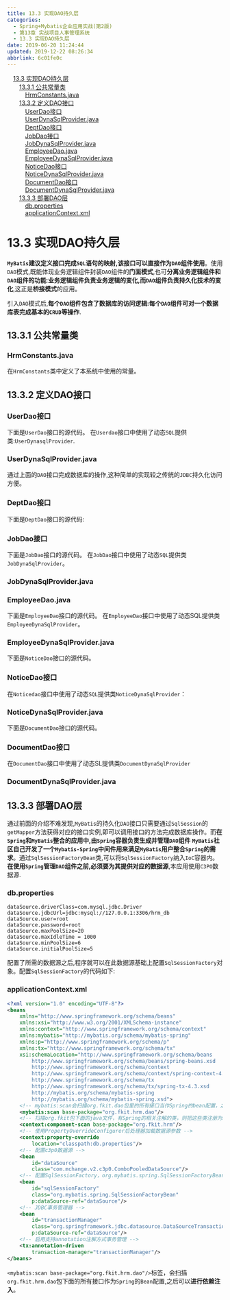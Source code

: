 ```yaml
---
title: 13.3 实现DAO持久层
categories: 
  - Spring+Mybatis企业应用实战(第2版)
  - 第13章 实战项目人事管理系统
  - 13.3 实现DAO持久层
date: 2019-06-20 11:24:44
updated: 2019-12-22 08:26:34
abbrlink: 6c01fe0c
---
```

<div id='my_toc'><a href="/JavaReadingNotes/6c01fe0c/#13-3-实现DAO持久层" class="header_1">13.3 实现DAO持久层</a><br><a href="/JavaReadingNotes/6c01fe0c/#13-3-1-公共常量类" class="header_2">13.3.1 公共常量类</a><br><a href="/JavaReadingNotes/6c01fe0c/#HrmConstants-java" class="header_3">HrmConstants.java</a><br><a href="/JavaReadingNotes/6c01fe0c/#13-3-2-定义DAO接口" class="header_2">13.3.2 定义DAO接口</a><br><a href="/JavaReadingNotes/6c01fe0c/#UserDao接口" class="header_3">UserDao接口</a><br><a href="/JavaReadingNotes/6c01fe0c/#UserDynaSqlProvider-java" class="header_3">UserDynaSqlProvider.java</a><br><a href="/JavaReadingNotes/6c01fe0c/#DeptDao接口" class="header_3">DeptDao接口</a><br><a href="/JavaReadingNotes/6c01fe0c/#JobDao接口" class="header_3">JobDao接口</a><br><a href="/JavaReadingNotes/6c01fe0c/#JobDynaSqlProvider-java" class="header_3">JobDynaSqlProvider.java</a><br><a href="/JavaReadingNotes/6c01fe0c/#EmployeeDao-java" class="header_3">EmployeeDao.java</a><br><a href="/JavaReadingNotes/6c01fe0c/#EmployeeDynaSqlProvider-java" class="header_3">EmployeeDynaSqlProvider.java</a><br><a href="/JavaReadingNotes/6c01fe0c/#NoticeDao接口" class="header_3">NoticeDao接口</a><br><a href="/JavaReadingNotes/6c01fe0c/#NoticeDynaSqlProvider-java" class="header_3">NoticeDynaSqlProvider.java</a><br><a href="/JavaReadingNotes/6c01fe0c/#DocumentDao接口" class="header_3">DocumentDao接口</a><br><a href="/JavaReadingNotes/6c01fe0c/#DocumentDynaSqlProvider-java" class="header_3">DocumentDynaSqlProvider.java</a><br><a href="/JavaReadingNotes/6c01fe0c/#13-3-3-部署DAO层" class="header_2">13.3.3 部署DAO层</a><br><a href="/JavaReadingNotes/6c01fe0c/#db-properties" class="header_3">db.properties</a><br><a href="/JavaReadingNotes/6c01fe0c/#applicationContext-xml" class="header_3">applicationContext.xml</a><br></div>
<style>.header_1{margin-left: 1em;}.header_2{margin-left: 2em;}.header_3{margin-left: 3em;}.header_4{margin-left: 4em;}.header_5{margin-left: 5em;}.header_6{margin-left: 6em;}</style>
<!--more-->
<script>if (navigator.platform.search('arm')==-1){document.getElementById('my_toc').style.display = 'none';}var e,p = document.getElementsByTagName('p');while (p.length>0) {e = p[0];e.parentElement.removeChild(e);}</script>

<!--end-->
# 13.3 实现DAO持久层 #
**`MyBatis`建议定义接口完成`SQL`语句的映射,该接口可以直接作为`DAO`组件使用**。使用`DAO`模式,既能体现业务逻辑组件封装`DAO`组件的**门面模式**,也可**分离业务逻辑组件和`DAO`组件的功能**:**业务逻辑组件负责业务逻辑的变化,而`DAO`组件负责持久化技术的变化**,这正是**桥接模式**的应用。

引入`DAO`模式后,**每个`DAO`组件包含了数据库的访问逻辑:每个`DAO`组件可对一个数据库表完成基本的`CRUD`等操作**.
## 13.3.1 公共常量类 ##
### HrmConstants.java ###
在`HrmConstants`类中定义了本系统中使用的常量。
## 13.3.2 定义DAO接口 ##
### UserDao接口 ###
下面是`UserDao`接口的源代码。
在`Userdao`接口中使用了动态`SQL`提供类:`UserDynasqlProvider`.
### UserDynaSqlProvider.java ###
通过上面的`DAO`接口完成数据库的操作,这种简单的实现较之传统的`JDBC`持久化访问方便。
### DeptDao接口 ###
下面是`DeptDao`接口的源代码:
### JobDao接口 ###
下面是`JobDao`接口的源代码。
在`JobDao`接口中使用了动态`SQL`提供类`JobDynaSqlProvider`。
### JobDynaSqlProvider.java ###
### EmployeeDao.java ###
下面是`EmployeeDao`接口的源代码。
在`EmployeeDao`接口中使用了动态SQL提供类`EmployeeDynaSqlProvider`。
### EmployeeDynaSqlProvider.java ###
下面是`NoticeDao`接口的源代码。
### NoticeDao接口 ###

在`Noticedao`接口中使用了动态`SQL`提供类`NoticeDynaSqlProvider`：
### NoticeDynaSqlProvider.java ###
下面是`DocumentDao`接口的源代码。
### DocumentDao接口 ###
在`DocumentDao`接口中使用了动态SL提供类`DocumentDynaSqlProvider`
### DocumentDynaSqlProvider.java ###
## 13.3.3 部署DAO层 ##
通过前面的介绍不难发现,`MyBatis`的持久化`DAO`接口只需要通过`SqlSession`的`getMapper`方法获得对应的接口实例,即可以调用接口的方法完成数据库操作。而**在`Spring`和`MyBatis`整合的应用中,由`Spring`容器负责生成并管理`DAO`组件**
**`MyBatis`社区自己开发了一个`Mybatis-Spring`中间件用来满足`MyBatis`用户整合`Spring`的需求**。通过`SqlSessionFactoryBean`类,可以将`SqlSessionFactory`纳入`IoC`容器内。
**在使用`Spring`管理`DAO`组件之前,必须要为其提供对应的数据源**,本应用使用`C3PO`数据源.
### db.properties ###
```
dataSource.driverClass=com.mysql.jdbc.Driver
dataSource.jdbcUrl=jdbc:mysql://127.0.0.1:3306/hrm_db
dataSource.user=root
dataSource.password=root
dataSource.maxPoolSize=20
dataSource.maxIdleTime = 1000
dataSource.minPoolSize=6
dataSource.initialPoolSize=5
```
配置了所需的数据源之后,程序就可以在此数据源基础上配置`SqlSessionFactory`对象。配置`SqlSessionFactory`的代码如下:
### applicationContext.xml ###
```xml
<?xml version="1.0" encoding="UTF-8"?>
<beans
    xmlns="http://www.springframework.org/schema/beans"
    xmlns:xsi="http://www.w3.org/2001/XMLSchema-instance"
    xmlns:context="http://www.springframework.org/schema/context"
    xmlns:mybatis="http://mybatis.org/schema/mybatis-spring"
    xmlns:p="http://www.springframework.org/schema/p"
    xmlns:tx="http://www.springframework.org/schema/tx"
    xsi:schemaLocation="http://www.springframework.org/schema/beans
        http://www.springframework.org/schema/beans/spring-beans.xsd
        http://www.springframework.org/schema/context
        http://www.springframework.org/schema/context/spring-context-4.3.xsd
        http://www.springframework.org/schema/tx
        http://www.springframework.org/schema/tx/spring-tx-4.3.xsd
        http://mybatis.org/schema/mybatis-spring
        http://mybatis.org/schema/mybatis-spring.xsd">
    <!-- mybatis:scan会扫描org.fkit.dao包里的所有接口当作Spring的bean配置，之后可以进行依赖注入 -->
    <mybatis:scan base-package="org.fkit.hrm.dao"/>
    <!-- 扫描org.fkit包下面的java文件，有Spring的相关注解的类，则把这些类注册为Spring的bean -->
    <context:component-scan base-package="org.fkit.hrm"/>
    <!-- 使用PropertyOverrideConfigurer后处理器加载数据源参数 -->
    <context:property-override
        location="classpath:db.properties"/>
    <!-- 配置c3p0数据源 -->
    <bean
        id="dataSource"
        class="com.mchange.v2.c3p0.ComboPooledDataSource"/>
    <!-- 配置SqlSessionFactory，org.mybatis.spring.SqlSessionFactoryBean是Mybatis社区开发用于整合Spring的bean -->
    <bean
        id="sqlSessionFactory"
        class="org.mybatis.spring.SqlSessionFactoryBean"
        p:dataSource-ref="dataSource"/>
    <!-- JDBC事务管理器 -->
    <bean
        id="transactionManager"
        class="org.springframework.jdbc.datasource.DataSourceTransactionManager"
        p:dataSource-ref="dataSource"/>
    <!-- 启用支持annotation注解方式事务管理 -->
    <tx:annotation-driven
        transaction-manager="transactionManager"/>
</beans>
```
`<mybatis:scan base-package="org.fkit.hrm.dao"/>`标签，会扫描`org.fkit.hrm.dao`包下面的所有接口作为`Spring`的`Bean`配置,之后可以**进行依赖注入**。

